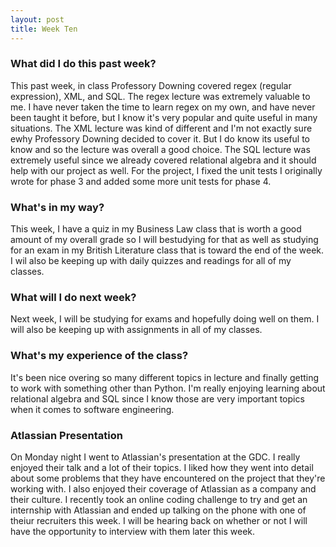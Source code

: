 ```yaml
---
layout: post
title: Week Ten
---
```


### What did I do this past week?
This past week, in class Professory Downing covered regex (regular expression), XML, and SQL. The regex lecture was extremely valuable to me. I have never taken the time to learn regex on my own, and have never been taught it before, but I know it's very popular and quite useful in many situations. The XML lecture was kind of different and I'm not exactly sure ewhy Professory Downing decided to cover it. But I do know its useful to know and so the lecture was overall a good choice. The SQL lecture was extremely useful since we already covered relational algebra and it should help with our project as well. For the project, I fixed the unit tests I originally wrote for phase 3 and added some more unit tests for phase 4.

### What's in my way?
This week, I have a quiz in my Business Law class that is worth a good amount of my overall grade so I will bestudying for that as well as studying for an exam in my British Literature class that is toward the end of the week. I wil also be keeping up with daily quizzes and readings for all of my classes.

### What will I do next week?
Next week, I will be studying for exams and hopefully doing well on them. I will also be keeping up with assignments in all of my classes.

### What's my experience of the class?
It's been nice overing so many different topics in lecture and finally getting to work with something other than Python. I'm really enjoying learning about relational algebra and SQL since I know those are very important topics when it comes to software engineering. 

### Atlassian Presentation
On Monday night I went to Atlassian's presentation at the GDC. I really enjoyed their talk and a lot of their topics. I liked how they went into detail about some problems that they have encountered on the project that they're working with. I also enjoyed their coverage of Atlassian as a company and their culture. I recently took an online coding challenge to try and get an internship with Atlassian and ended up talking on the phone with one of theiur recruiters this week. I will be hearing back on whether or not I will have the opportunity to interview with them later this week.